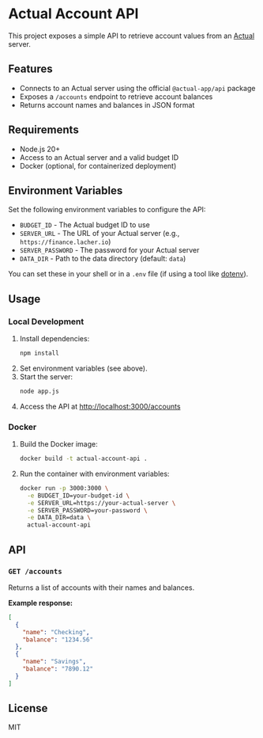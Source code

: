 # Actual Account API

This project exposes a simple API to retrieve account values from an [Actual](https://actualbudget.org/) server.

## Features
- Connects to an Actual server using the official `@actual-app/api` package
- Exposes a `/accounts` endpoint to retrieve account balances
- Returns account names and balances in JSON format

## Requirements
- Node.js 20+
- Access to an Actual server and a valid budget ID
- Docker (optional, for containerized deployment)

## Environment Variables
Set the following environment variables to configure the API:

- `BUDGET_ID` - The Actual budget ID to use
- `SERVER_URL` - The URL of your Actual server (e.g., `https://finance.lacher.io`)
- `SERVER_PASSWORD` - The password for your Actual server
- `DATA_DIR` - Path to the data directory (default: `data`)

You can set these in your shell or in a `.env` file (if using a tool like [dotenv](https://www.npmjs.com/package/dotenv)).

## Usage

### Local Development
1. Install dependencies:
   ```bash
   npm install
   ```
2. Set environment variables (see above).
3. Start the server:
   ```bash
   node app.js
   ```
4. Access the API at [http://localhost:3000/accounts](http://localhost:3000/accounts)

### Docker
1. Build the Docker image:
   ```bash
   docker build -t actual-account-api .
   ```
2. Run the container with environment variables:
   ```bash
   docker run -p 3000:3000 \
     -e BUDGET_ID=your-budget-id \
     -e SERVER_URL=https://your-actual-server \
     -e SERVER_PASSWORD=your-password \
     -e DATA_DIR=data \
     actual-account-api
   ```

## API

### `GET /accounts`
Returns a list of accounts with their names and balances.

**Example response:**
```json
[
  {
    "name": "Checking",
    "balance": "1234.56"
  },
  {
    "name": "Savings",
    "balance": "7890.12"
  }
]
```

## License
MIT
